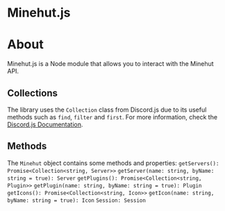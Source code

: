 # Minehut.js

# About
Minehut.js is a Node module that allows you to interact with the Minehut API.

## Collections
The library uses the `Collection` class from Discord.js due to its useful methods such as `find`, `filter` and `first`. For more information, check the [Discord.js Documentation](https://discord.js.org/#/docs/collection/master/class/Collection).

## Methods
The `Minehut` object contains some methods and properties:
`getServers(): Promise<Collection<string, Server>>`
`getServer(name: string, byName: string = true): Server`
`getPlugins(): Promise<Collection<string, Plugin>>`
`getPlugin(name: string, byName: string = true): Plugin`
`getIcons(): Promise<Collection<string, Icon>>`
`getIcon(name: string, byName: string = true): Icon`
`Session: Session`
